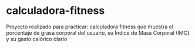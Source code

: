 # calculadora-fitness
Proyecto realizado para practicar: calculadora fitness que muestra el porcentaje de grasa corporal del usuario, su Índice de Masa Corporal (IMC) y su gasto calórico diario
